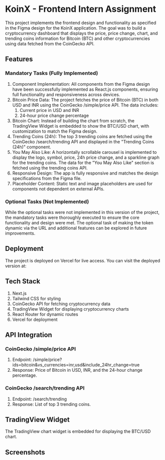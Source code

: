 # KoinX - Frontend Intern Assignment

This project implements the frontend design and functionality as specified in the Figma design for the KoinX application. The goal was to build a cryptocurrency dashboard that displays the price, price change, chart, and trending coins information for Bitcoin (BTC) and other cryptocurrencies using data fetched from the CoinGecko API.

## Features

### Mandatory Tasks (Fully Implemented)

1. Component Implementation: All components from the Figma design have been successfully implemented as React.js components, ensuring full functionality and responsiveness across devices.
2. Bitcoin Price Data: The project fetches the price of Bitcoin (BTC) in both USD and INR using the CoinGecko /simple/price API. The data includes:
    1. Current price in USD and INR
    2. 24-hour price change percentage
3. Bitcoin Chart: Instead of building the chart from scratch, the TradingView Widget is embedded to show the BTC/USD chart, with customization to match the Figma design.
4. Trending Coins (24h): The top 3 trending coins are fetched using the CoinGecko /search/trending API and displayed in the "Trending Coins (24h)" component.
5. You May Also Like: A horizontally scrollable carousel is implemented to display the logo, symbol, price, 24h price change, and a sparkline graph for the trending coins. The data for the "You May Also Like" section is fetched using the trending coins API.
6. Responsive Design: The app is fully responsive and matches the design specifications from the Figma file.
7. Placeholder Content: Static text and image placeholders are used for components not dependent on external APIs.

### Optional Tasks (Not Implemented)

While the optional tasks were not implemented in this version of the project, the mandatory tasks were thoroughly executed to ensure the core functionality and design were met. The optional task of making the token dynamic via the URL and additional features can be explored in future improvements.

## Deployment

The project is deployed on Vercel for live access. You can visit the deployed version at:

## Tech Stack

1. Next.js
2. Tailwind CSS for styling
3. CoinGecko API for fetching cryptocurrency data
4. TradingView Widget for displaying cryptocurrency charts
5. React Router for dynamic routes
6. Vercel for deployment

## API Integration

### CoinGecko /simple/price API

1. Endpoint: /simple/price?ids=bitcoin&vs_currencies=inr,usd&include_24hr_change=true
2. Response: Price of Bitcoin in USD, INR, and the 24-hour change percentage.

### CoinGecko /search/trending API

1. Endpoint: /search/trending
2. Response: List of top 3 trending coins.

## TradingView Widget

The TradingView chart widget is embedded for displaying the BTC/USD chart.

## Screenshots
